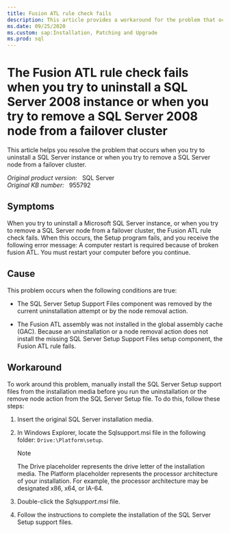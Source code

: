 ```yaml
---
title: Fusion ATL rule check fails
description: This article provides a workaround for the problem that occurs when you try to uninstall a SQL Server instance or when you try to remove a SQL Server node from a failover cluster.
ms.date: 09/25/2020
ms.custom: sap:Installation, Patching and Upgrade
ms.prod: sql
---
```

# The Fusion ATL rule check fails when you try to uninstall a SQL Server 2008 instance or when you try to remove a SQL Server 2008 node from a failover cluster

This article helps you resolve the problem that occurs when you try to uninstall a SQL Server instance or when you try to remove a SQL Server node from a failover cluster.

_Original product version:_ &nbsp; SQL Server  
_Original KB number:_ &nbsp; 955792

## Symptoms

When you try to uninstall a Microsoft SQL Server instance, or when you try to remove a SQL Server node from a failover cluster, the Fusion ATL rule check fails. When this occurs, the Setup program fails, and you receive the following error message: A computer restart is required because of broken fusion ATL. You must restart your computer before you continue.

## Cause

This problem occurs when the following conditions are true:

- The SQL Server Setup Support Files component was removed by the current uninstallation attempt or by the node removal action.

- The Fusion ATL assembly was not installed in the global assembly cache (GAC). Because an uninstallation or a node removal action does not install the missing SQL Server Setup Support Files setup component, the Fusion ATL rule fails.

## Workaround

To work around this problem, manually install the SQL Server Setup support files from the installation media before you run the uninstallation or the remove node action from the SQL Server Setup file. To do this, follow these steps:

1. Insert the original SQL Server installation media.
2. In Windows Explorer, locate the Sqlsupport.msi file in the following folder: `Drive:\Platform\setup`.

   > [!NOTE]
   > The Drive placeholder represents the drive letter of the installation media. The Platform placeholder represents the processor architecture of your installation. For example, the processor architecture may be designated x86, x64, or IA-64.

3. Double-click the *Sqlsupport.msi* file.
4. Follow the instructions to complete the installation of the SQL Server Setup support files.
